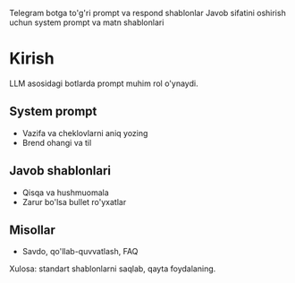 Telegram botga to'g'ri prompt va respond shablonlar
Javob sifatini oshirish uchun system prompt va matn shablonlari
# Kirish
LLM asosidagi botlarda prompt muhim rol o'ynaydi.

## System prompt
- Vazifa va cheklovlarni aniq yozing
- Brend ohangi va til

## Javob shablonlari
- Qisqa va hushmuomala
- Zarur bo'lsa bullet ro'yxatlar

## Misollar
- Savdo, qo'llab-quvvatlash, FAQ

Xulosa: standart shablonlarni saqlab, qayta foydalaning.
